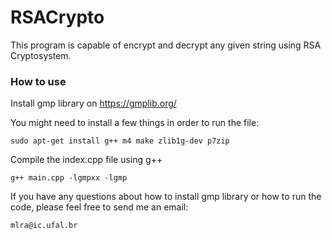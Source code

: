 # RSACrypto
This program is capable of encrypt and decrypt any given string using RSA Cryptosystem.

### How to use

Install gmp library on https://gmplib.org/

You might need to install a few things in order to run the file:
```
sudo apt-get install g++ m4 make zlib1g-dev p7zip
```

Compile the index.cpp file using g++
```
g++ main.cpp -lgmpxx -lgmp
```

If you have any questions about how to install gmp library or how to run the code, please feel free to send me an email:
```
mlra@ic.ufal.br
```